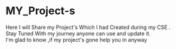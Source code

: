 # MY_Project-s
Here I will Share my Project's Which I had Created during my CSE .
<br>
Stay Tuned With my journey anyone can use and update it. 
<br>
I'm glad to know ,if my project's gone help you in anyway
